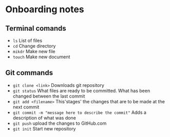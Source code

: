 # Onboarding notes

## Terminal comands
- `ls` List of files
- `cd` Change directory
- `mikdr` Make new file
- `touch` Make new document

## Git commands
- `git clone <link>` Downloads git repository
- `git status` What files are ready to be committed. What has been changed between the last commit
- `git add <filename>` This'stages' the changes that are to be made at the next commit
- `git commit -m "message here to describe the commit"` Adds a description of what was done
- `git push` upload the changes to GitHub.com
- `git init` Start new repository
